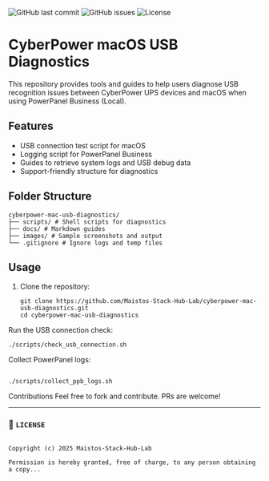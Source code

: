 ![GitHub last commit](https://img.shields.io/github/last-commit/Maistos-Stack-Hub-Lab/cyberpower-mac-usb-diagnostics)
![GitHub issues](https://img.shields.io/github/issues/Maistos-Stack-Hub-Lab/cyberpower-mac-usb-diagnostics)
![License](https://img.shields.io/github/license/Maistos-Stack-Hub-Lab/cyberpower-mac-usb-diagnostics)


# CyberPower macOS USB Diagnostics

This repository provides tools and guides to help users diagnose USB recognition issues between CyberPower UPS devices and macOS when using PowerPanel Business (Local).

## Features

- USB connection test script for macOS
- Logging script for PowerPanel Business
- Guides to retrieve system logs and USB debug data
- Support-friendly structure for diagnostics

## Folder Structure

```
cyberpower-mac-usb-diagnostics/
├── scripts/ # Shell scripts for diagnostics
├── docs/ # Markdown guides
├── images/ # Sample screenshots and output
└── .gitignore # Ignore logs and temp files

```

## Usage

1. Clone the repository:
   ```
   git clone https://github.com/Maistos-Stack-Hub-Lab/cyberpower-mac-usb-diagnostics.git
   cd cyberpower-mac-usb-diagnostics
Run the USB connection check:


```
./scripts/check_usb_connection.sh

```

Collect PowerPanel logs:

```

./scripts/collect_ppb_logs.sh

```
Contributions
Feel free to fork and contribute. PRs are welcome!



---

### 📄 `LICENSE`

```

Copyright (c) 2025 Maistos-Stack-Hub-Lab

Permission is hereby granted, free of charge, to any person obtaining a copy...

```